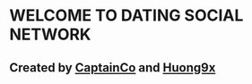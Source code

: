 # WELCOME TO DATING SOCIAL NETWORK
## Created by [CaptainCo](https://github.com/captainco/) and [Huong9x](https://github.com/huong9x/)
